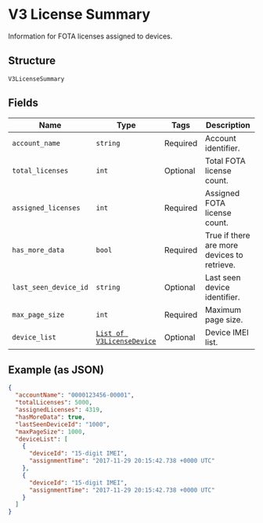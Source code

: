 
# V3 License Summary

Information for FOTA licenses assigned to devices.

## Structure

`V3LicenseSummary`

## Fields

| Name | Type | Tags | Description |
|  --- | --- | --- | --- |
| `account_name` | `string` | Required | Account identifier. |
| `total_licenses` | `int` | Optional | Total FOTA license count. |
| `assigned_licenses` | `int` | Required | Assigned FOTA license count. |
| `has_more_data` | `bool` | Required | True if there are more devices to retrieve. |
| `last_seen_device_id` | `string` | Optional | Last seen device identifier. |
| `max_page_size` | `int` | Required | Maximum page size. |
| `device_list` | [`List of V3LicenseDevice`](../../doc/models/v3-license-device.md) | Optional | Device IMEI list. |

## Example (as JSON)

```json
{
  "accountName": "0000123456-00001",
  "totalLicenses": 5000,
  "assignedLicenses": 4319,
  "hasMoreData": true,
  "lastSeenDeviceId": "1000",
  "maxPageSize": 1000,
  "deviceList": [
    {
      "deviceId": "15-digit IMEI",
      "assignmentTime": "2017-11-29 20:15:42.738 +0000 UTC"
    },
    {
      "deviceId": "15-digit IMEI",
      "assignmentTime": "2017-11-29 20:15:42.738 +0000 UTC"
    }
  ]
}
```

